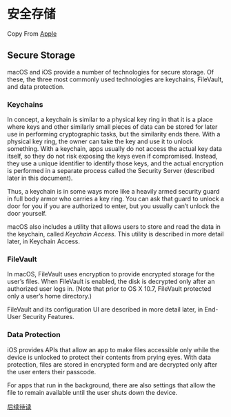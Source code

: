# 安全存储

Copy From [Apple](https://developer.apple.com/library/archive/documentation/Security/Conceptual/Security_Overview/CryptographicServices/CryptographicServices.html#//apple_ref/doc/uid/TP30000976-CH3)

## Secure Storage

macOS and iOS provide a number of technologies for secure storage. Of these, the three most commonly used technologies are keychains, FileVault, and data protection.

### Keychains

In concept, a keychain is similar to a physical key ring in that it is a place where keys and other similarly small pieces of data can be stored for later use in performing cryptographic tasks, but the similarity ends there. With a physical key ring, the owner can take the key and use it to unlock something. With a keychain, apps usually do not access the actual key data itself, so they do not risk exposing the keys even if compromised. Instead, they use a unique identifier to identify those keys, and the actual encryption is performed in a separate process called the Security Server (described later in this document).

Thus, a keychain is in some ways more like a heavily armed security guard in full body armor who carries a key ring. You can ask that guard to unlock a door for you if you are authorized to enter, but you usually can’t unlock the door yourself.

macOS also includes a utility that allows users to store and read the data in the keychain, called *Keychain Access*. This utility is described in more detail later, in Keychain Access.

### FileVault

In macOS, FileVault uses encryption to provide encrypted storage for the user’s files. When FileVault is enabled, the disk is decrypted only after an authorized user logs in. (Note that prior to OS X 10.7, FileVault protected only a user’s home directory.)

FileVault and its configuration UI are described in more detail later, in End-User Security Features.

### Data Protection

iOS provides APIs that allow an app to make files accessible only while the device is unlocked to protect their contents from prying eyes. With data protection, files are stored in encrypted form and are decrypted only after the user enters their passcode.

For apps that run in the background, there are also settings that allow the file to remain available until the user shuts down the device.

[后续待读](https://developer.apple.com/library/archive/documentation/Security/Conceptual/cryptoservices/Introduction/Introduction.html#//apple_ref/doc/uid/TP40011172) 